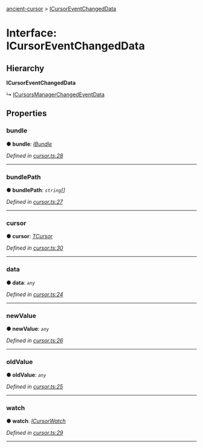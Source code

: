 [ancient-cursor](../README.md) > [ICursorEventChangedData](../interfaces/icursoreventchangeddata.md)



# Interface: ICursorEventChangedData

## Hierarchy

**ICursorEventChangedData**

↳  [ICursorsManagerChangedEventData](icursorsmanagerchangedeventdata.md)









## Properties
<a id="bundle"></a>

###  bundle

**●  bundle**:  *[IBundle](ibundle.md)* 

*Defined in [cursor.ts:28](https://github.com/AncientSouls/Cursor/blob/0bc4576/src/lib/cursor.ts#L28)*





___

<a id="bundlepath"></a>

###  bundlePath

**●  bundlePath**:  *`string`[]* 

*Defined in [cursor.ts:27](https://github.com/AncientSouls/Cursor/blob/0bc4576/src/lib/cursor.ts#L27)*





___

<a id="cursor"></a>

###  cursor

**●  cursor**:  *[TCursor](../#tcursor)* 

*Defined in [cursor.ts:30](https://github.com/AncientSouls/Cursor/blob/0bc4576/src/lib/cursor.ts#L30)*





___

<a id="data"></a>

###  data

**●  data**:  *`any`* 

*Defined in [cursor.ts:24](https://github.com/AncientSouls/Cursor/blob/0bc4576/src/lib/cursor.ts#L24)*





___

<a id="newvalue"></a>

###  newValue

**●  newValue**:  *`any`* 

*Defined in [cursor.ts:26](https://github.com/AncientSouls/Cursor/blob/0bc4576/src/lib/cursor.ts#L26)*





___

<a id="oldvalue"></a>

###  oldValue

**●  oldValue**:  *`any`* 

*Defined in [cursor.ts:25](https://github.com/AncientSouls/Cursor/blob/0bc4576/src/lib/cursor.ts#L25)*





___

<a id="watch"></a>

###  watch

**●  watch**:  *[ICursorWatch](icursorwatch.md)* 

*Defined in [cursor.ts:29](https://github.com/AncientSouls/Cursor/blob/0bc4576/src/lib/cursor.ts#L29)*





___


